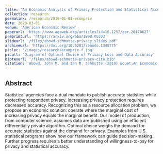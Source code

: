 ```yaml
---
title: "An Economic Analysis of Privacy Protection and Statistical Accuracy as Social Choices"
collection: research
permalink: /research/2019-01-01-econpriv
date: 2020-03-01
venue: 'American Economic Review'
paperurl: 'https://www.aeaweb.org/articles?id=10.1257/aer.20170627'
preprinturl: 'https://arxiv.org/abs/1808.06303'
slideurl: '/files/abowd-schmutte-privacy_slides.pdf'
archiveurl: 'https://doi.org/10.5281/zenodo.1345775'
picloc: '/images/research/econpriv-f.jpg'
picalt: 'Diagram of Optimal Choice of Privacy Loss and Data Accuracy'
bibtexurl: '/files/abowd-schmutte-privacy-cite.bib'
citation: 'Abowd, John M. and Ian M. Schmutte (2019) &quot;An Economic Analysis of Privacy Protection and Statistical Accuracy as Social Choices.&quot; <i>American Economic Review</i>, vol. 109, pp. 171-202.'
---
```


## Abstract

Statistical agencies face a dual mandate to publish accurate statistics while protecting respondent privacy. Increasing privacy protection requires decreased accuracy. Recognizing this as a resource allocation problem, we propose an economic solution: operate where the marginal cost of increasing privacy equals the marginal benefit. Our model of production, from computer science, assumes data are published using an efficient differentially private algorithm. Optimal choice weighs the demand for accurate statistics against the demand for privacy. Examples from U.S. statistical programs show how our framework can guide decision-making. Further progress requires a better understanding of willingness-to-pay for privacy and statistical accuracy.
